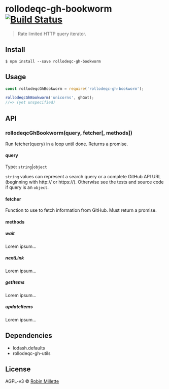 # rollodeqc-gh-bookworm [![Build Status](https://travis-ci.org/millette/rollodeqc-gh-bookworm.svg?branch=master)](https://travis-ci.org/millette/rollodeqc-gh-bookworm)
> Rate limited HTTP query iterator.

## Install
```
$ npm install --save rollodeqc-gh-bookworm
```

## Usage
```js
const rollodeqcGhBookworm = require('rollodeqc-gh-bookworm');

rollodeqcGhBookworm('unicorns', ghGot);
//=> (yet unspecified)
```

## API
### rollodeqcGhBookworm(query, fetcher[, methods])
Run fetcher(query) in a loop until done. Returns a promise.

#### query
Type: `string`|`object`

`string` values can represent a search query or a complete GitHub API URL
(beginning with http:// or https://).
Otherwise see the tests and source code if query is an `object`.

#### fetcher
Function to use to fetch information from GitHub. Must return a promise.

#### methods
##### wait
Lorem ipsum...

##### nextLink
Lorem ipsum...

##### getItems
Lorem ipsum...

##### updateItems
Lorem ipsum...

## Dependencies
* lodash.defaults
* rollodeqc-gh-utils

## License
AGPL-v3 © [Robin Millette](http://robin.millette.info)
